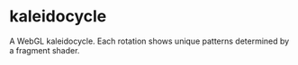 kaleidocycle
============

A WebGL kaleidocycle. Each rotation shows unique patterns determined by a fragment shader.

